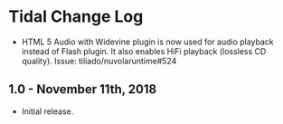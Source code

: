 Tidal Change Log
================

  * HTML 5 Audio with Widevine plugin is now used for audio playback instead of Flash plugin. It also enables HiFi
    playback (lossless CD quality). Issue: tiliado/nuvolaruntime#524

1.0 - November 11th, 2018
-------------------------

  * Initial release.
